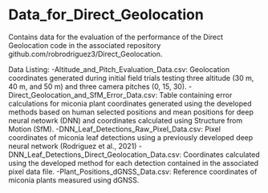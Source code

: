 # Data_for_Direct_Geolocation
Contains data for the evaluation of the performance of the Direct Geolocation code in the associated repository github.com/robrodriguez3/Direct_Geolocation.

Data Listing:
-Altitude_and_Pitch_Evaluation_Data.csv: Geolocation coordinates generated during initial field trials testing three altitude (30 m, 40 m, and 50 m) and three camera pitches (0, 15, 30).
-Direct_Geolocation_and_SfM_Error_Data.csv: Table containing error calculations for miconia plant coordinates generated using the developed methods based on human selected positions and mean positions for deep neural netowrk (DNN) and coordinates calculated using Structure from Motion (SfM).
-DNN_Leaf_Detections_Raw_Pixel_Data.csv: Pixel coordinates of miconia leaf detections using a previously developed deep neural network (Rodriguez et al., 2021)
-DNN_Leaf_Detections_Direct_Geolocation_Data.csv: Coordinates calculated using the developed method for each detection contained in the associated pixel data file.
-Plant_Positions_dGNSS_Data.csv: Reference coordinates of miconia plants measured using dGNSS.
